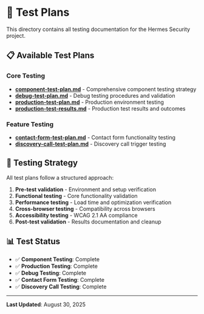 # 🧪 Test Plans

This directory contains all testing documentation for the Hermes Security
project.

## 📋 Available Test Plans

### Core Testing

- **[component-test-plan.md](./component-test-plan.md)** - Comprehensive
  component testing strategy
- **[debug-test-plan.md](./debug-test-plan.md)** - Debug testing procedures and
  validation
- **[production-test-plan.md](./production-test-plan.md)** - Production
  environment testing
- **[production-test-results.md](./production-test-results.md)** - Production
  test results and outcomes

### Feature Testing

- **[contact-form-test-plan.md](./contact-form-test-plan.md)** - Contact form
  functionality testing
- **[discovery-call-test-plan.md](./discovery-call-test-plan.md)** - Discovery
  call trigger testing

## 🎯 Testing Strategy

All test plans follow a structured approach:

1. **Pre-test validation** - Environment and setup verification
2. **Functional testing** - Core functionality validation
3. **Performance testing** - Load time and optimization verification
4. **Cross-browser testing** - Compatibility across browsers
5. **Accessibility testing** - WCAG 2.1 AA compliance
6. **Post-test validation** - Results documentation and cleanup

## 📊 Test Status

- ✅ **Component Testing**: Complete
- ✅ **Production Testing**: Complete
- ✅ **Debug Testing**: Complete
- ✅ **Contact Form Testing**: Complete
- ✅ **Discovery Call Testing**: Complete

---

**Last Updated**: August 30, 2025
